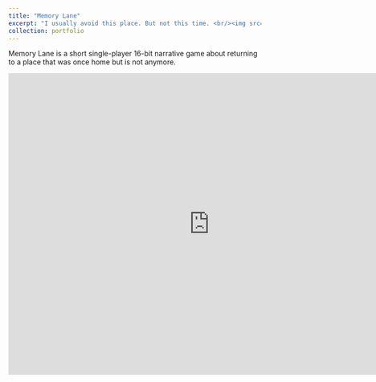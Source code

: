 ```yaml
---
title: "Memory Lane"
excerpt: "I usually avoid this place. But not this time. <br/><img src='/images/Memory Lane Thumbnail.png'>"
collection: portfolio
---
```


Memory Lane is a short single-player 16-bit narrative game about returning to a place that was once home but is not anymore. 

<iframe 
    src="https://adelinekpiercy.itch.io/memory-lane" 
    width="800" 
    height="600" 
    frameborder="0">
</iframe>
